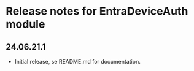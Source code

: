# Release notes for EntraDeviceAuth module

## 24.06.21.1
- Initial release, se README.md for documentation.